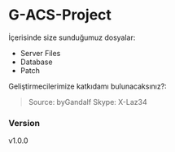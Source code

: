 # G-ACS-Project

İçerisinde size sunduğumuz dosyalar:

  - Server Files
  - Database
  - Patch

Geliştirmecilerimize katkıdamı bulunacaksınız?:

> Source: byGandalf
> Skype: X-Laz34

### Version
v1.0.0
